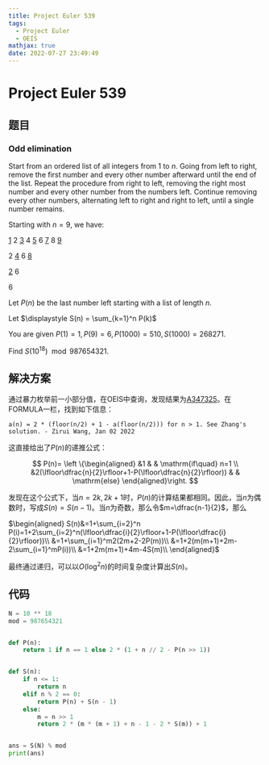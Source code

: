 ```yaml
---
title: Project Euler 539
tags:
  - Project Euler
  - OEIS
mathjax: true
date: 2022-07-27 23:49:49
---
```


<escape><!-- more --></escape>

# Project Euler 539

## 题目

### Odd elimination

Start from an ordered list of all integers from $1$ to $n$. Going from left to right, remove the first number and every other number afterward until the end of the list. Repeat the procedure from right to left, removing the right most number and every other number from the numbers left. Continue removing every other numbers, alternating left to right and right to left, until a single number remains.

Starting with $n = 9$, we have:

<u>1</u> 2 <u>3</u> 4 <u>5</u> 6 <u>7</u> 8 <u>9</u>

2 <u>4</u> 6 <u>8</u>

<u>2</u> 6<br />

6

Let $P(n)$ be the last number left starting with a list of length $n$.

Let $\displaystyle S(n) = \sum_{k=1}^n P(k)$

You are given $P(1)=1, P(9) = 6, P(1000)=510, S(1000)=268271$.

Find $S(10^{18}) \mod 987654321$.

## 解决方案

通过暴力枚举前一小部分值，在OEIS中查询，发现结果为[A347325](https://oeis.org/A347325)。在FORMULA一栏，找到如下信息：

```
a(n) = 2 * (floor(n/2) + 1 - a(floor(n/2))) for n > 1. See Zhang's solution. - Zirui Wang, Jan 02 2022
```

这直接给出了$P(n)$的递推公式：

$$
P(n)=
\left \{\begin{aligned}
  &1  & & \mathrm{if\quad} n=1 \\
  &2(\lfloor\dfrac{n}{2}\rfloor+1-P(\lfloor\dfrac{n}{2}\rfloor)) & & \mathrm{else}
\end{aligned}\right.
$$

发现在这个公式下，当$n=2k,2k+1$时，$P(n)$的计算结果都相同。因此，当$n$为偶数时，写成$S(n)=S(n-1)$。当$n$为奇数，那么令$m=\dfrac{n-1}{2}$，那么

$\begin{aligned}
S(n)&=1+\sum_{i=2}^n P(i)=1+2\sum_{i=2}^n(\lfloor\dfrac{i}{2}\rfloor+1-P(\lfloor\dfrac{i}{2}\rfloor))\\
&=1+\sum_{i=1}^m2(2m+2-2P(m))\\
&=1+2(m(m+1)+2m-2\sum_{i=1}^mP(i))\\
&=1+2m(m+1)+4m-4S(m)\\
\end{aligned}$

最终通过递归，可以以$O(\log^2n)$的时间复杂度计算出$S(n)$。

## 代码

```py
N = 10 ** 18
mod = 987654321


def P(n):
    return 1 if n == 1 else 2 * (1 + n // 2 - P(n >> 1))


def S(n):
    if n <= 1:
        return n
    elif n % 2 == 0:
        return P(n) + S(n - 1)
    else:
        m = n >> 1
        return 2 * (m * (m + 1) + n - 1 - 2 * S(m)) + 1


ans = S(N) % mod
print(ans)

```
